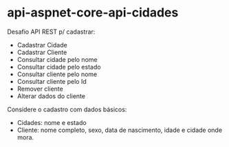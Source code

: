 # api-aspnet-core-api-cidades

Desafio API REST p/ cadastrar:

*   Cadastrar Cidade
* Cadastrar Cliente
*  Consultar cidade pelo nome
*  Consultar cidade pelo estado
* Consultar cliente pelo nome
* Consultar cliente pelo Id
* Remover cliente
* Alterar dados do cliente

Considere o cadastro com dados básicos:

*  Cidades: nome e estado
*  Cliente: nome completo, sexo, data de nascimento, idade e cidade onde mora.



